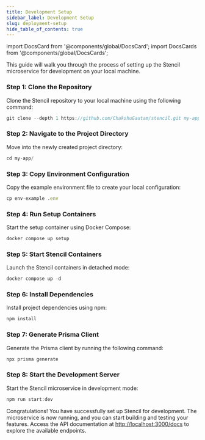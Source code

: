 ```yaml
---
title: Development Setup
sidebar_label: Development Setup
slug: deployment-setup
hide_table_of_contents: true
---
```


import DocsCard from '@components/global/DocsCard';
import DocsCards from '@components/global/DocsCards';

<head>
  <title>Stencil Docs</title>
</head>
<p>

This guide will walk you through the process of setting up the Stencil microservice for development on your local machine.

### Step 1: Clone the Repository

Clone the Stencil repository to your local machine using the following command:

```typescript
git clone --depth 1 https://github.com/ChakshuGautam/stencil.git my-app
```

### Step 2: Navigate to the Project Directory

Move into the newly created project directory:

```typescript
cd my-app/
```

### Step 3: Copy Environment Configuration

Copy the example environment file to create your local configuration:

```typescript
cp env-example .env
```

### Step 4: Run Setup Containers

Start the setup container using Docker Compose:

```typescript
docker compose up setup
```    

### Step 5: Start Stencil Containers

Launch the Stencil containers in detached mode:

```typescript
docker compose up -d
```

### Step 6: Install Dependencies

Install project dependencies using npm:


```typescript
npm install
```

### Step 7: Generate Prisma Client

Generate the Prisma client by running the following command:

```typescript
npx prisma generate
```

### Step 8: Start the Development Server

Start the Stencil microservice in development mode:

```typescript
npm run start:dev
```

Congratulations! You have successfully set up Stencil for development. The microservice is now running, and you can start building and testing your features. Access the API documentation at [http://localhost:3000/docs](http://localhost:3000/docs) to explore the available endpoints.


</p>